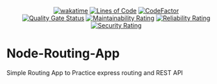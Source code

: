 <div align="center">

  [![wakatime](https://wakatime.com/badge/github/Amir-Pourhadi/Node-Routing-App.svg)](https://wakatime.com/badge/github/Amir-Pourhadi/Node-Routing-App)
  [![Lines of Code](https://sonarcloud.io/api/project_badges/measure?project=Amir-Pourhadi_Node-Routing-App&metric=ncloc)](https://sonarcloud.io/dashboard?id=Amir-Pourhadi_Node-Routing-App)
  [![CodeFactor](https://www.codefactor.io/repository/github/amir-pourhadi/node-routing-app/badge)](https://www.codefactor.io/repository/github/amir-pourhadi/node-routing-app)  
  [![Quality Gate Status](https://sonarcloud.io/api/project_badges/measure?project=Amir-Pourhadi_Node-Routing-App&metric=alert_status)](https://sonarcloud.io/dashboard?id=Amir-Pourhadi_Node-Routing-App)
  [![Maintainability Rating](https://sonarcloud.io/api/project_badges/measure?project=Amir-Pourhadi_Node-Routing-App&metric=sqale_rating)](https://sonarcloud.io/dashboard?id=Amir-Pourhadi_Node-Routing-App)
  [![Reliability Rating](https://sonarcloud.io/api/project_badges/measure?project=Amir-Pourhadi_Node-Routing-App&metric=reliability_rating)](https://sonarcloud.io/dashboard?id=Amir-Pourhadi_Node-Routing-App)
  [![Security Rating](https://sonarcloud.io/api/project_badges/measure?project=Amir-Pourhadi_Node-Routing-App&metric=security_rating)](https://sonarcloud.io/dashboard?id=Amir-Pourhadi_Node-Routing-App)
</div>

# Node-Routing-App
Simple Routing App to Practice express routing and REST API
